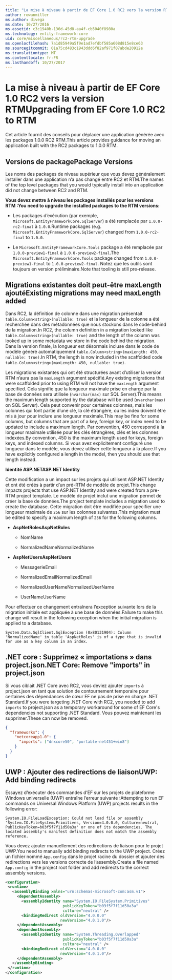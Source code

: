 ```yaml
---
title: "La mise à niveau à partir de EF Core 1.0 RC2 vers la version RTM - EF Core"
author: rowanmiller
ms.author: divega
ms.date: 10/27/2016
ms.assetid: c3c1940b-136d-45d8-aa4f-cb5040f8980a
ms.technology: entity-framework-core
uid: core/miscellaneous/rc2-rtm-upgrade
ms.openlocfilehash: 7a1d85949a5f9e1ad7efdbf585a608d815e8ce63
ms.sourcegitcommit: 01a75cd483c1943ddd6f82af971f07abde20912e
ms.translationtype: MT
ms.contentlocale: fr-FR
ms.lasthandoff: 10/27/2017
---
```

# <a name="upgrading-from-ef-core-10-rc2-to-rtm"></a><span data-ttu-id="8c4d1-102">La mise à niveau à partir de EF Core 1.0 RC2 vers la version RTM</span><span class="sxs-lookup"><span data-stu-id="8c4d1-102">Upgrading from EF Core 1.0 RC2 to RTM</span></span>

<span data-ttu-id="8c4d1-103">Cet article fournit des conseils pour déplacer une application générée avec les packages 1.0.0 RC2 RTM.</span><span class="sxs-lookup"><span data-stu-id="8c4d1-103">This article provides guidance for moving an application built with the RC2 packages to 1.0.0 RTM.</span></span>

## <a name="package-versions"></a><span data-ttu-id="8c4d1-104">Versions de package</span><span class="sxs-lookup"><span data-stu-id="8c4d1-104">Package Versions</span></span>

<span data-ttu-id="8c4d1-105">Les noms des packages de niveau supérieur que vous devez généralement installer dans une application n’a pas changé entre RC2 et RTM.</span><span class="sxs-lookup"><span data-stu-id="8c4d1-105">The names of the top level packages that you would typically install into an application did not change between RC2 and RTM.</span></span>

<span data-ttu-id="8c4d1-106">**Vous devez mettre à niveau les packages installés pour les versions RTM :**</span><span class="sxs-lookup"><span data-stu-id="8c4d1-106">**You need to upgrade the installed packages to the RTM versions:**</span></span>

* <span data-ttu-id="8c4d1-107">Les packages d’exécution (par exemple, `Microsoft.EntityFrameworkCore.SqlServer`) a été remplacée par `1.0.0-rc2-final` à `1.0.0`.</span><span class="sxs-lookup"><span data-stu-id="8c4d1-107">Runtime packages (e.g. `Microsoft.EntityFrameworkCore.SqlServer`) changed from `1.0.0-rc2-final` to `1.0.0`.</span></span>

* <span data-ttu-id="8c4d1-108">Le `Microsoft.EntityFrameworkCore.Tools` package a été remplacée par `1.0.0-preview1-final` à `1.0.0-preview2-final`.</span><span class="sxs-lookup"><span data-stu-id="8c4d1-108">The `Microsoft.EntityFrameworkCore.Tools` package changed from `1.0.0-preview1-final` to `1.0.0-preview2-final`.</span></span> <span data-ttu-id="8c4d1-109">Notez que les outils sont toujours en version préliminaire.</span><span class="sxs-lookup"><span data-stu-id="8c4d1-109">Note that tooling is still pre-release.</span></span>

## <a name="existing-migrations-may-need-maxlength-added"></a><span data-ttu-id="8c4d1-110">Migrations existantes doit peut-être maxLength ajouté</span><span class="sxs-lookup"><span data-stu-id="8c4d1-110">Existing migrations may need maxLength added</span></span>

<span data-ttu-id="8c4d1-111">Dans RC2, la définition de colonne dans une migration présentait `table.Column<string>(nullable: true)` et la longueur de la colonne a été recherchée dans des métadonnées que nous stockons dans le code-behind de la migration.</span><span class="sxs-lookup"><span data-stu-id="8c4d1-111">In RC2, the column definition in a migration looked like `table.Column<string>(nullable: true)` and the length of the column was looked up in some metadata we store in the code behind the migration.</span></span> <span data-ttu-id="8c4d1-112">Dans la version finale, la longueur est désormais incluse dans le code de modèle généré automatiquement `table.Column<string>(maxLength: 450, nullable: true)`.</span><span class="sxs-lookup"><span data-stu-id="8c4d1-112">In RTM, the length is now included in the scaffolded code `table.Column<string>(maxLength: 450, nullable: true)`.</span></span>

<span data-ttu-id="8c4d1-113">Les migrations existantes qui ont été structurées avant d’utiliser la version RTM n’aura pas la `maxLength` argument spécifié.</span><span class="sxs-lookup"><span data-stu-id="8c4d1-113">Any existing migrations that were scaffolded prior to using RTM will not have the `maxLength` argument specified.</span></span> <span data-ttu-id="8c4d1-114">Cela signifie que la longueur maximale prise en charge par la base de données sera utilisée (`nvarchar(max)` sur SQL Server).</span><span class="sxs-lookup"><span data-stu-id="8c4d1-114">This means the maximum length supported by the database will be used (`nvarchar(max)` on SQL Server).</span></span> <span data-ttu-id="8c4d1-115">Cela peut convenir pour certaines colonnes, mais les colonnes qui font partie d’une clé, la clé étrangère, ou les index doivent être mis à jour pour inclure une longueur maximale.</span><span class="sxs-lookup"><span data-stu-id="8c4d1-115">This may be fine for some columns, but columns that are part of a key, foreign key, or index need to be updated to include a maximum length.</span></span> <span data-ttu-id="8c4d1-116">Par convention, 450 correspond à la longueur maximale utilisée pour les clés étrangères, clés et les colonnes indexées.</span><span class="sxs-lookup"><span data-stu-id="8c4d1-116">By convention, 450 is the maximum length used for keys, foreign keys, and indexed columns.</span></span> <span data-ttu-id="8c4d1-117">Si vous avez explicitement configuré une longueur dans le modèle, vous devez utiliser cette longueur à la place.</span><span class="sxs-lookup"><span data-stu-id="8c4d1-117">If you have explicitly configured a length in the model, then you should use that length instead.</span></span>

<span data-ttu-id="8c4d1-118">**Identité ASP.NET**</span><span class="sxs-lookup"><span data-stu-id="8c4d1-118">**ASP.NET Identity**</span></span>

<span data-ttu-id="8c4d1-119">Cette modification a un impact sur les projets qui utilisent ASP.NET Identity et ont été créés à partir d’un pré-RTM de modèle de projet.</span><span class="sxs-lookup"><span data-stu-id="8c4d1-119">This change impacts projects that use ASP.NET Identity and were created from a pre-RTM project template.</span></span> <span data-ttu-id="8c4d1-120">Le modèle de projet inclut une migration permet de créer la base de données.</span><span class="sxs-lookup"><span data-stu-id="8c4d1-120">The project template includes a migration used to create the database.</span></span> <span data-ttu-id="8c4d1-121">Cette migration doit être modifiée pour spécifier une longueur maximale de `256` sur les colonnes suivantes.</span><span class="sxs-lookup"><span data-stu-id="8c4d1-121">This migration must be edited to specify a maximum length of `256` for the following columns.</span></span>

*  <span data-ttu-id="8c4d1-122">**AspNetRoles**</span><span class="sxs-lookup"><span data-stu-id="8c4d1-122">**AspNetRoles**</span></span>

    * <span data-ttu-id="8c4d1-123">Nom</span><span class="sxs-lookup"><span data-stu-id="8c4d1-123">Name</span></span>

    * <span data-ttu-id="8c4d1-124">NormalizedName</span><span class="sxs-lookup"><span data-stu-id="8c4d1-124">NormalizedName</span></span>

*  <span data-ttu-id="8c4d1-125">**AspNetUsers**</span><span class="sxs-lookup"><span data-stu-id="8c4d1-125">**AspNetUsers**</span></span>

   * <span data-ttu-id="8c4d1-126">Messagerie</span><span class="sxs-lookup"><span data-stu-id="8c4d1-126">Email</span></span>

   * <span data-ttu-id="8c4d1-127">NormalizedEmail</span><span class="sxs-lookup"><span data-stu-id="8c4d1-127">NormalizedEmail</span></span>

   * <span data-ttu-id="8c4d1-128">NormalizedUserName</span><span class="sxs-lookup"><span data-stu-id="8c4d1-128">NormalizedUserName</span></span>

   * <span data-ttu-id="8c4d1-129">UserName</span><span class="sxs-lookup"><span data-stu-id="8c4d1-129">UserName</span></span>

<span data-ttu-id="8c4d1-130">Pour effectuer ce changement entraînera l’exception suivante lors de la migration initiale est appliquée à une base de données.</span><span class="sxs-lookup"><span data-stu-id="8c4d1-130">Failure to make this change will result in the following exception when the initial migration is applied to a database.</span></span>

    System.Data.SqlClient.SqlException (0x80131904): Column 'NormalizedName' in table 'AspNetRoles' is of a type that is invalid for use as a key column in an index.

## <a name="net-core-remove-imports-in-projectjson"></a><span data-ttu-id="8c4d1-131">.NET core : Supprimez « importations » dans project.json</span><span class="sxs-lookup"><span data-stu-id="8c4d1-131">.NET Core: Remove "imports" in project.json</span></span>

<span data-ttu-id="8c4d1-132">Si vous ciblait .NET Core avec RC2, vous deviez ajouter `imports` à project.json en tant que solution de contournement temporaire pour certaines des dépendances de cœur EF ne pas de prise en charge .NET Standard.</span><span class="sxs-lookup"><span data-stu-id="8c4d1-132">If you were targeting .NET Core with RC2, you needed to add `imports` to project.json as a temporary workaround for some of EF Core's dependencies not supporting .NET Standard.</span></span> <span data-ttu-id="8c4d1-133">Vous pouvez maintenant les supprimer.</span><span class="sxs-lookup"><span data-stu-id="8c4d1-133">These can now be removed.</span></span>

``` json
{
  "frameworks": {
    "netcoreapp1.0": {
      "imports": ["dnxcore50", "portable-net451+win8"]
    }
  }
}
```

## <a name="uwp-add-binding-redirects"></a><span data-ttu-id="8c4d1-134">UWP : Ajouter des redirections de liaison</span><span class="sxs-lookup"><span data-stu-id="8c4d1-134">UWP: Add binding redirects</span></span>

<span data-ttu-id="8c4d1-135">Essayez d’exécuter des commandes d’EF sur les projets de plateforme Windows universelle (UWP) entraîne l’erreur suivante :</span><span class="sxs-lookup"><span data-stu-id="8c4d1-135">Attempting to run EF commands on Universal Windows Platform (UWP) projects results in the following error:</span></span>

    System.IO.FileLoadException: Could not load file or assembly 'System.IO.FileSystem.Primitives, Version=4.0.0.0, Culture=neutral, PublicKeyToken=b03f5f7f11d50a3a' or one of its dependencies. The located assembly's manifest definition does not match the assembly reference.

<span data-ttu-id="8c4d1-136">Vous devez ajouter manuellement des redirections de liaison pour le projet UWP.</span><span class="sxs-lookup"><span data-stu-id="8c4d1-136">You need to manually add binding redirects to the UWP project.</span></span> <span data-ttu-id="8c4d1-137">Créez un fichier nommé `App.config` dans le projet racine du dossier et ajouter des redirections vers les versions correcte de l’assembly.</span><span class="sxs-lookup"><span data-stu-id="8c4d1-137">Create a file named `App.config` in the project root folder and add redirects to the correct assembly versions.</span></span>

``` xml
<configuration>
 <runtime>
   <assemblyBinding xmlns="urn:schemas-microsoft-com:asm.v1">
     <dependentAssembly>
       <assemblyIdentity name="System.IO.FileSystem.Primitives"
                         publicKeyToken="b03f5f7f11d50a3a"
                         culture="neutral" />
       <bindingRedirect oldVersion="4.0.0.0"
                        newVersion="4.0.1.0"/>
     </dependentAssembly>
     <dependentAssembly>
       <assemblyIdentity name="System.Threading.Overlapped"
                         publicKeyToken="b03f5f7f11d50a3a"
                         culture="neutral" />
       <bindingRedirect oldVersion="4.0.0.0"
                        newVersion="4.0.1.0"/>
     </dependentAssembly>
   </assemblyBinding>
 </runtime>
</configuration>
```
